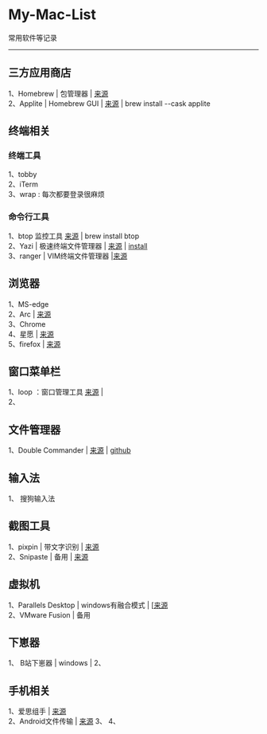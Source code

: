 # My-Mac-List
常用软件等记录

***
## 三方应用商店
1、Homebrew | 包管理器 | [来源](https://brew.sh/)  
2、Applite | Homebrew GUI |  [来源](https://github.com/milanvarady/Applite) |  brew install --cask applite  


## 终端相关
### 终端工具
1、tobby  
2、iTerm  
3、wrap : 每次都要登录很麻烦   

### 命令行工具
1、btop 监控工具 [来源](https://formulae.brew.sh/formula/btop) | brew install btop  
2、Yazi | 极速终端文件管理器 | [来源](https://github.com/sxyazi/yazi) | [install](https://yazi-rs.github.io/docs/installation/)  
3、ranger | VIM终端文件管理器  |[来源](https://github.com/ranger/ranger)  

## 浏览器
1、MS-edge  
2、Arc | [来源](https://arc.net/)  
3、Chrome    
4、星愿 | [来源](https://www.twinkstar.com/)  
5、firefox | [来源](https://www.mozilla.org/)  


## 窗口菜单栏

1、loop ：窗口管理工具 [来源](https://github.com/MrKai77/Loop)  |   
2、


## 文件管理器
1、Double Commander | [来源](https://doublecommander.com/) | [github](https://github.com/doublecmd/doublecmd)  

## 输入法
1、 搜狗输入法

## 截图工具
1、pixpin | 带文字识别 | [来源](https://pixpinapp.com/)  
2、Snipaste | 备用 | [来源](https://www.snipaste.com/)  


## 虚拟机
1、Parallels Desktop | windows有融合模式 | [[来源](网盘)  
2、VMware Fusion | 备用

## 下崽器
1、 B站下崽器 | windows | []()
2、


## 手机相关
1、爱思组手 | [来源](https://www.i4.cn/)  
2、Android文件传输 | [来源]()
3、
4、